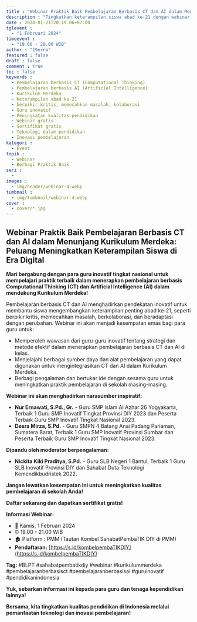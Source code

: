 ```yaml
---
title : "Webinar Praktik Baik Pembelajaran Berbasis CT dan AI dalam Menunjang Kurikulum Merdeka"
description : "Tingkatkan keterampilan siswa abad ke-21 dengan webinar gratis! Pelajari praktik terbaik pembelajaran berbasis CT dan AI untuk mendukung Kurikulum Merdeka. Dapatkan strategi, metode, dan sumber daya dari guru inovatif nasional. Daftar sekarang & dapatkan sertifikat!"
date : 2024-01-21T20:19:06+07:00
tglevent : 
  - "1 Februari 2024"
timeevent : 
  - "19.00 - 20.00 WIB"
author : "19erna"
featured : false
draft : false
comment : true
toc : false
keywords : 
  - Pembelajaran berbasis CT (Computational Thinking)
  - Pembelajaran berbasis AI (Artificial Intelligence)
  - Kurikulum Merdeka
  - Keterampilan abad ke-21
  - berpikir kritis, memecahkan masalah, kolaborasi
  - Guru inovatif
  - Peningkatan kualitas pendidikan
  - Webinar gratis
  - Sertifikat gratis
  - Teknologi dalam pendidikan
  - Inovasi pembelajaran
kategori : 
  - Event
topik :
  - Webinar
  - Berbagi Praktik Baik
seri : 
  - 
images : 
  - img/header/webinar-4.webp
tumbnail : 
  - img/tumbnail/webinar-4.webp
cover : 
  - cover/*.jpg
---
```

## Webinar Praktik Baik Pembelajaran Berbasis CT dan AI dalam Menunjang Kurikulum Merdeka: Peluang Meningkatkan Keterampilan Siswa di Era Digital

**Mari bergabung dengan para guru inovatif tingkat nasional untuk mempelajari praktik terbaik dalam menerapkan pembelajaran berbasis Computational Thinking (CT) dan Artificial Intelligence (AI) dalam mendukung Kurikulum Merdeka!**

Pembelajaran berbasis CT dan AI menghadirkan pendekatan inovatif untuk membantu siswa mengembangkan keterampilan penting abad ke-21, seperti berpikir kritis, memecahkan masalah, berkolaborasi, dan beradaptasi dengan perubahan. Webinar ini akan menjadi kesempatan emas bagi para guru untuk:

* Memperoleh wawasan dari guru-guru inovatif tentang strategi dan metode efektif dalam menerapkan pembelajaran berbasis CT dan AI di kelas.
* Menjelajahi berbagai sumber daya dan alat pembelajaran yang dapat digunakan untuk mengintegrasikan CT dan AI dalam Kurikulum Merdeka.
* Berbagi pengalaman dan bertukar ide dengan sesama guru untuk meningkatkan praktik pembelajaran di sekolah masing-masing.

**Webinar ini akan menghadirkan narasumber inspiratif:**

* **Nur Ernawati, S.Pd., Gr.** - Guru SMP Islam Al Azhar 26 Yogyakarta, Terbaik 1 Guru SMP Inovatif Tingkat Provinsi DIY 2023 dan Peserta Terbaik Guru SMP Inovatif Tingkat Nasional 2023.
* **Desra Mirza, S.Pd.** - Guru SMPN 4 Batang Anai Padang Pariaman, Sumatera Barat, Terbaik 1 Guru SMP Inovatif Provinsi Sumbar dan Peserta Terbaik Guru SMP Inovatif Tingkat Nasional 2023.

**Dipandu oleh moderator berpengalaman:**

* **Nickita Kiki Praditya, S.Pd.** - Guru SLB Negeri 1 Bantul, Terbaik 1 Guru SLB Inovatif Provinsi DIY dan Sahabat Duta Teknologi Kemendikbudristek 2022.

**Jangan lewatkan kesempatan ini untuk meningkatkan kualitas pembelajaran di sekolah Anda!**

**Daftar sekarang dan dapatkan sertifikat gratis!**

**Informasi Webinar:**

- 📆 Kamis, 1 Februari 2024
- ⏰ 19.00 - 21.00 WIB
- 🏚️ Platform : PMM (Tautan Kombel SahabatPembaTIK DIY di PMM)
- **Pendaftaran:** [https://s.id/kombelpembaTIKDIY](https://s.id/kombelpembaTIKDIY)

**Tag:** #BLPT #sahabatpembatikdiy #webinar #kurikulummerdeka #pembelajaranberbasisct #pembelajaranberbasisai #guruinovatif #pendidikanindonesia

**Yuk, sebarkan informasi ini kepada para guru dan tenaga kependidikan lainnya!**

**Bersama, kita tingkatkan kualitas pendidikan di Indonesia melalui pemanfaatan teknologi dan inovasi pembelajaran!**
